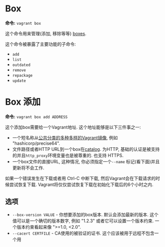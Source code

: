 Box
=============

**命令:** `vagrant box`

这个命令用来管理(添加, 移除等等) [boxes](boxes-overview.md).

这个命令被暴露了主要功能的子命令:
* `add`
* `list`
* `outdated`
* `remove`
* `repackage`
* `update`

Box 添加
===================

**命令:** `vagrant box add ADDRESS`

这个添加box需要给一个Vagrant地址. 这个地址能够是以下三件事之一:
* 一个短名称从[公共分类的多种多样的Vagrant镜像](https://atlas.hashicorp.com/boxes/search), 例如 "hashicorp/precise64".
* 文件路径或者HTTP URL到一个box在[catalog](https://atlas.hashicorp.com/boxes/search). 为HTTP, 基础的认证是被支持的并且`http_proxy`环境变量也是被尊重的. 也支持 HTTPS.
* 一个box文件的直接URL, 这种情况, 你必须指定一个`--name` 标记(看下面)并且更新将不会工作.

如果一个错误发生在下载或者用 Ctrl-C 中断下载, 然后Vagrant会在下载请求的时候尝试恢复下载. Vagrant将仅仅尝试恢复下载在初始化下载后的6个小时之内.

选项
-------
* `--box-version VALUE` - 你想要添加的box版本. 默认会添加最新的版本. 这个值可以是一个确切的版本数字, 例如 "1.2.3" 或者它可以设置一个版本约束. 一个版本约束看起来像 ">=1.0, <2.0".
* `--cacert CERTFILE` - CA使用的被验证的证书. 这个应该被用于远程不包含一个用
